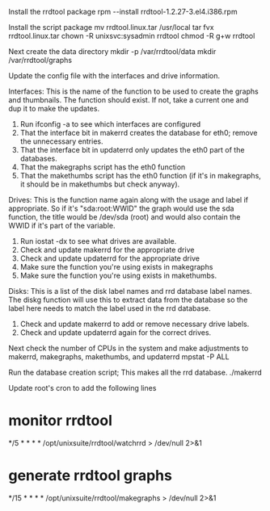 Install the rrdtool package
rpm --install rrdtool-1.2.27-3.el4.i386.rpm

Install the script package
mv rrdtool.linux.tar /usr/local
tar fvx rrdtool.linux.tar
chown -R unixsvc:sysadmin rrdtool
chmod -R g+w rrdtool

Next create the data directory
mkdir -p /var/rrdtool/data
mkdir /var/rrdtool/graphs

Update the config file with the interfaces and drive information.

Interfaces:
This is the name of the function to be used to create the graphs and thumbnails. The function should exist. If not, take a current one and dup it to make the updates.
1. Run ifconfig -a to see which interfaces are configured
2. That the interface bit in makerrd creates the database for eth0; remove the unnecessary entries.
3. That the interface bit in updaterrd only updates the eth0 part of the databases.
4. That the makegraphs script has the eth0 function
5. That the makethumbs script has the eth0 function (if it's in makegraphs, it should be in makethumbs but check anyway).

Drives:
This is the function name again along with the usage and label if appropriate. So if it's "sda:root:WWID" the graph would use the sda function, the title would be /dev/sda (root) and would also contain the WWID if it's part of the variable.
1. Run iostat -dx to see what drives are available.
2. Check and update makerrd for the appropriate drive
3. Check and update updaterrd for the appropriate drive
4. Make sure the function you're using exists in makegraphs
5. Make sure the function you're using exists in makethumbs.

Disks:
This is a list of the disk label names and rrd database label names. The diskg function will use this to extract data from the database so the label here needs to match the label used in the rrd database.
1. Check and update makerrd to add or remove necessary drive labels.
2. Check and update updaterrd again for the correct drives.

Next check the number of CPUs in the system and make adjustments to makerrd, makegraphs, makethumbs, and updaterrd
mpstat -P ALL

Run the database creation script; This makes all the rrd database.
./makerrd

Update root's cron to add the following lines

# monitor rrdtool
*/5 * * * * /opt/unixsuite/rrdtool/watchrrd > /dev/null 2>&1

# generate rrdtool graphs
*/15 * * * * /opt/unixsuite/rrdtool/makegraphs > /dev/null 2>&1

